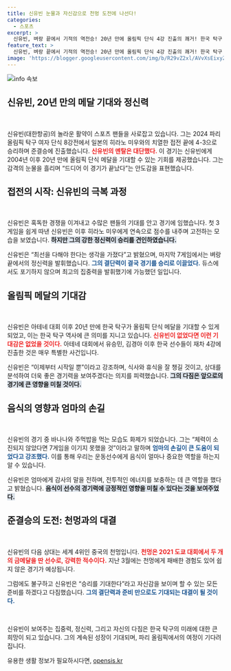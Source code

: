 ```yaml
---
title: 신유빈 눈물과 자신감으로 천멍 도전에 나선다!
categories:
  - 스포츠
excerpt: >
  신유빈, 벼랑 끝에서 기적의 역전승! 20년 만에 올림픽 단식 4강 진출의 쾌거! 한국 탁구 기대감을 높이며 천멍과의 결전을 앞두고 긴장감 고조. 신유빈의 눈물 속에는 안도의 한숨이 담겨 있다.
feature_text: >
  신유빈, 벼랑 끝에서 기적의 역전승! 20년 만에 올림픽 단식 4강 진출의 쾌거! 한국 탁구 기대감을 높이며 천멍과의 결전을 앞두고 긴장감 고조. 신유빈의 눈물 속에는 안도의 한숨이 담겨 있다.
image: 'https://blogger.googleusercontent.com/img/b/R29vZ2xl/AVvXsEixyZcFfHzMRdzZMjFBmAUKJYCLCGyLL1o632UiGVXcaFdKo_bkvkuCioo0uUKlGfBVcT3P84aROyZIXSBEx3Aw5nCQ3pTgDom1WDC4m8eifvWiAmWEEVb4x6G_l8C0QH225ldMjyaFvpxGEBGNO37VmDTDMHGhJPq73UglMfDca1-0aw/s1600/blogspot.png'
---
```


<p><img src="https://blogger.googleusercontent.com/img/b/R29vZ2xl/AVvXsEixyZcFfHzMRdzZMjFBmAUKJYCLCGyLL1o632UiGVXcaFdKo_bkvkuCioo0uUKlGfBVcT3P84aROyZIXSBEx3Aw5nCQ3pTgDom1WDC4m8eifvWiAmWEEVb4x6G_l8C0QH225ldMjyaFvpxGEBGNO37VmDTDMHGhJPq73UglMfDca1-0aw/s1600/blogspot.png" alt="info 속보" /></p>

<h2 data-ke-size="size26">신유빈, 20년 만의 메달 기대와 정신력</h2>

<p data-ke-size="size16">&nbsp;</p>

<p>신유빈(대한항공)의 놀라운 활약이 스포츠 팬들을 사로잡고 있습니다. 그는 2024 파리 올림픽 탁구 여자 단식 8강전에서 일본의 히라노 미우와의 치열한 접전 끝에 4-3으로 승리하며 준결승에 진출했습니다. <b><span style="color: #ee2323;">신유빈의 멘탈은 대단했다.</span></b> 이 경기는 신유빈에게 2004년 이후 20년 만에 올림픽 단식 메달을 기대할 수 있는 기회를 제공했습니다. 그는 감격의 눈물을 흘리며 “드디어 이 경기가 끝났다”는 안도감을 표현했습니다.</p>

<h2 data-ke-size="size26">접전의 시작: 신유빈의 극복 과정</h2>

<p data-ke-size="size16">&nbsp;</p>

<p>신유빈은 혹독한 경쟁을 이겨내고 수많은 팬들의 기대를 안고 경기에 임했습니다. 첫 3게임을 쉽게 따낸 신유빈은 이후 히라노 미우에게 연속으로 점수를 내주며 고전하는 모습을 보였습니다. <b><span style="background-color: #21538527;">하지만 그의 강한 정신력이 승리를 견인하였습니다.</span></b></p>

<p>신유빈은 “최선을 다해야 한다는 생각을 가졌다”고 밝혔으며, 마지막 7게임에서는 벼랑 끝에서의 정신력을 발휘했습니다. <b><span style="color: #1a5490;">그의 결단력이 결국 경기를 승리로 이끌었다.</span></b> 듀스에서도 포기하지 않으며 최고의 집중력을 발휘했기에 가능했던 일입니다.</p>

<h2 data-ke-size="size26">올림픽 메달의 기대감</h2>

<p data-ke-size="size16">&nbsp;</p>

<p>신유빈은 아테네 대회 이후 20년 만에 한국 탁구가 올림픽 단식 메달을 기대할 수 있게 되었고, 이는 한국 탁구 역사에 큰 의미를 지니고 있습니다. <b><span style="color: #ee2323;">신유빈이 없었다면 이런 기대감은 없었을 것이다.</span></b> 아테네 대회에서 유승민, 김경아 이후 한국 선수들이 재차 4강에 진출한 것은 매우 특별한 사건입니다.</p>

<p>신유빈은 “이제부터 시작일 뿐”이라고 강조하며, 식사와 휴식을 잘 챙길 것이고, 상대를 분석하여 더욱 좋은 경기력을 보여주겠다는 의지를 피력했습니다. <b><span style="background-color: #21538527;">그의 다짐은 앞으로의 경기에 큰 영향을 미칠 것이다.</span></b></p>

<h2 data-ke-size="size26">음식의 영향과 엄마의 손길</h2>

<p data-ke-size="size16">&nbsp;</p>

<p>신유빈의 경기 중 바나나와 주먹밥을 먹는 모습도 화제가 되었습니다. 그는 “체력이 소진되지 않았다면 7게임을 이기지 못했을 것”이라고 말하며 <b><span style="color: #1a5490;">엄마의 손길이 큰 도움이 되었다고 강조했다.</span></b> 이를 통해 우리는 운동선수에게 음식이 얼마나 중요한 역할을 하는지 알 수 있습니다.</p>

<p>신유빈은 엄마에게 감사의 말을 전하며, 전투적인 에너지를 보충하는 데 큰 역할을 했다고 밝혔습니다. <b><span style="background-color: #21538527;">음식이 선수의 경기력에 긍정적인 영향을 미칠 수 있다는 것을 보여주었다.</span></b></p>

<h2 data-ke-size="size26">준결승의 도전: 천멍과의 대결</h2>

<p data-ke-size="size16">&nbsp;</p>

<p>신유빈의 다음 상대는 세계 4위인 중국의 천멍입니다. <b><span style="color: #ee2323;">천멍은 2021 도쿄 대회에서 두 개의 금메달을 딴 선수로, 강력한 적수이다.</span></b> 지난 3월에는 천멍에게 패배한 경험도 있어 쉽지 않은 경기가 예상됩니다.</p>

<p>그럼에도 불구하고 신유빈은 “승리를 기대한다”라고 자신감을 보이며 할 수 있는 모든 준비를 하겠다고 다짐했습니다. <b><span style="color: #1a5490;">그의 결단력과 준비 만으로도 기대되는 대결이 될 것이다.</span></b></p>

<p data-ke-size="size16">&nbsp;</p>

<p>신유빈이 보여주는 집중력, 정신력, 그리고 자신의 다짐은 한국 탁구의 미래에 대한 큰 희망이 되고 있습니다. 그의 계속된 성장이 기대되며, 파리 올림픽에서의 여정이 기다려집니다.</p>
유용한 생활 정보가 필요하시다면, <a href="https://opensis.kr" rel="dofollow">opensis.kr</a>


